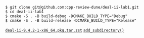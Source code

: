 ```console
$ git clone git@github.com:cpp-review-dune/deal-ii-lab1.git
$ cd deal-ii-lab1
$ cmake -S . -B build-debug -DCMAKE_BUILD_TYPE="Debug"
$ cmake -S . -B build-release -DCMAKE_BUILD_TYPE="Release"
```

[`deal-ii-9.4.2-1-x86_64.pkg.tar.zst`](https://github.com/carlosal1015/aur/releases/download/2023-06-09/deal-ii-9.4.2-1-x86_64.pkg.tar.zst)
[`add_subdirectory()`](https://cmake.org/cmake/help/v3.26/command/add_subdirectory.html)
